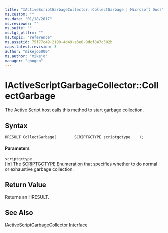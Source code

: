 ```yaml
---
title: "IActiveScriptGarbageCollector::CollectGarbage | Microsoft Docs"
ms.custom: ""
ms.date: "01/18/2017"
ms.reviewer: ""
ms.suite: ""
ms.tgt_pltfrm: ""
ms.topic: "reference"
ms.assetid: 75f77c49-2190-4d49-a3e0-9dcf847c502b
caps.latest.revision: 3
author: "mikejo5000"
ms.author: "mikejo"
manager: "ghogen"
---
```

# IActiveScriptGarbageCollector::CollectGarbage
The Active Script host calls this method to start garbage collection.  
  
## Syntax  
  
```cpp
HRESULT CollectGarbage(        SCRIPTGCTYPE scriptgctype    );  
```  
  
#### Parameters  
 `scriptgctype`  
 [in] The [SCRIPTGCTYPE Enumeration](../../winscript/reference/scriptgctype-enumeration.md) that specifies whether to do normal or exhaustive garbage collection.  
  
## Return Value  
 Returns an HRESULT.  
  
## See Also  
 [IActiveScriptGarbageCollector Interface](../../winscript/reference/iactivescriptgarbagecollector-interface.md)
